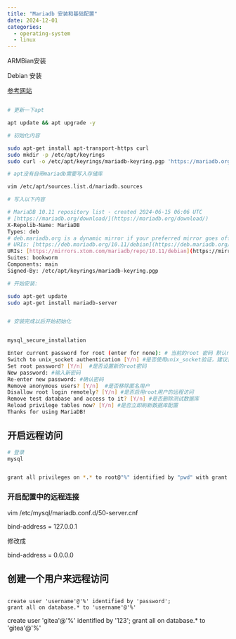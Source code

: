 ```yaml
---
title: "Mariadb 安装和基础配置"
date: 2024-12-01
categories:
  - operating-system
  - linux
---
```



ARMBian安装

Debian 安装


[参考网站](https://mariadb.org/download/?t=repo-config&d=Debian+12+%22Bookworm%22&v=10.11&r_m=xtom_fre)

``` bash

# 更新一下apt

apt update && apt upgrade -y

# 初始化内容

sudo apt-get install apt-transport-https curl
sudo mkdir -p /etc/apt/keyrings
sudo curl -o /etc/apt/keyrings/mariadb-keyring.pgp 'https://mariadb.org/mariadb_release_signing_key.pgp'

# apt没有自带mariadb需要写入存储库

vim /etc/apt/sources.list.d/mariadb.sources

# 写入以下内容

# MariaDB 10.11 repository list - created 2024-06-15 06:06 UTC
# [https://mariadb.org/download/](https://mariadb.org/download/)
X-Repolib-Name: MariaDB
Types: deb
# deb.mariadb.org is a dynamic mirror if your preferred mirror goes offline. See [https://mariadb.org/mirrorbits/](https://mariadb.org/mirrorbits/) for details.
# URIs: [https://deb.mariadb.org/10.11/debian](https://deb.mariadb.org/10.11/debian)
URIs: [https://mirrors.xtom.com/mariadb/repo/10.11/debian](https://mirrors.xtom.com/mariadb/repo/10.11/debian)
Suites: bookworm
Components: main
Signed-By: /etc/apt/keyrings/mariadb-keyring.pgp

# 开始安装:

sudo apt-get update
sudo apt-get install mariadb-server


# 安装完成以后开始初始化


mysql_secure_installation

Enter current password for root (enter for none): # 当前的root 密码 默认root密码为空直接回车即可
Switch to unix_socket authentication [Y/n] #是否使用unix_socket验证，建议否
Set root password? [Y/n]  #是否设置新的root密码
New password: #输入新密码
Re-enter new password: #确认密码
Remove anonymous users? [Y/n]  #是否移除匿名用户
Disallow root login remotely? [Y/n] #是否启用root用户的远程访问
Remove test database and access to it? [Y/n] #是否删除测试数据库
Reload privilege tables now? [Y/n] #是否立即刷新数据库配置
Thanks for using MariaDB!

```


## 开启远程访问

``` bash
# 登录
mysql 

```

``` bash

grant all privileges on *.* to root@"%" identified by "pwd" with grant option; flush privileges;

```

### 开启配置中的远程连接

vim /etc/mysql/mariadb.conf.d/50-server.cnf

bind-address = 127.0.0.1

修改成

bind-address = 0.0.0.0  

## 创建一个用户来远程访问


``` mysql

create user 'username'@'%' identified by 'password';
grant all on database.* to 'username'@'%'
```

create user 'gitea'@'%' identified by '123';
grant all on database.* to 'gitea'@'%'